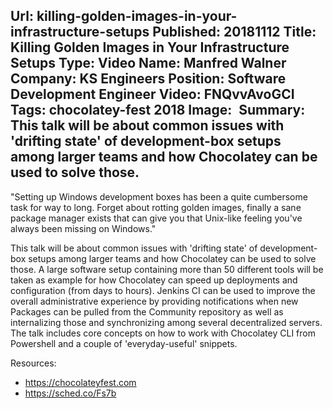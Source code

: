 Url: killing-golden-images-in-your-infrastructure-setups
Published: 20181112
Title: Killing Golden Images in Your Infrastructure Setups
Type: Video
Name: Manfred Walner
Company: KS Engineers
Position: Software Development Engineer
Video: FNQvvAvoGCI
Tags: chocolatey-fest 2018
Image: <img class="lazy" src="data:image/gif;base64,R0lGODlhAQABAIAAAAAAAP///yH5BAEAAAAALAAAAAABAAEAAAIBRAA7" data-src="/content/images/videos/03-07.jpg" alt="Killing Golden Images in Your Infrastructure Setups" title="Killing Golden Images in Your Infrastructure Setups" />
Summary: This talk will be about common issues with 'drifting state' of development-box setups among larger teams and how Chocolatey can be used to solve those. 
---
"Setting up Windows development boxes has been a quite cumbersome task for way to long. Forget about rotting golden images, finally a sane package manager exists that can give you that Unix-like feeling you've always been missing on Windows." 

This talk will be about common issues with 'drifting state' of development-box setups among larger teams and how Chocolatey can be used to solve those. A large software setup containing more than 50 different tools will be taken as example for how Chocolatey can speed up deployments and configuration (from days to hours). Jenkins CI can be used to improve the overall administrative experience by providing notifications when new Packages can be pulled from the Community repository as well as internalizing those and synchronizing among several decentralized servers. The talk includes core concepts on how to work with Chocolatey CLI from Powershell and a couple of 'everyday-useful' snippets.

Resources:
* https://chocolateyfest.com
* https://sched.co/Fs7b